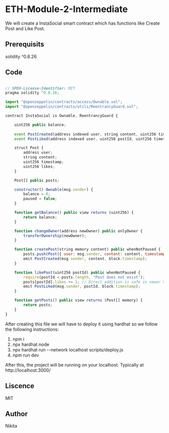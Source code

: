 # ETH-Module-2-Intermediate

We will create a InstaSocial smart contract which has functions like Create Post and Like Post.

## Prerequisits
solidity ^0.8.26

## Code
```js

// SPDX-License-Identifier: MIT
pragma solidity ^0.8.26;

import "@openzeppelin/contracts/access/Ownable.sol";
import "@openzeppelin/contracts/utils/ReentrancyGuard.sol";

contract InstaSocial is Ownable, ReentrancyGuard {

    uint256 public balance;
    
    event PostCreated(address indexed user, string content, uint256 timestamp);
    event PostLiked(address indexed user, uint256 postId, uint256 timestamp);

    struct Post {
        address user;
        string content;
        uint256 timestamp;
        uint256 likes;
    }

    Post[] public posts;

    constructor() Ownable(msg.sender) {
        balance = 0;
        paused = false;
    }

    function getBalance() public view returns (uint256) {
        return balance;
    }

    function changeOwner(address newOwner) public onlyOwner {
        transferOwnership(newOwner);
    }

    function createPost(string memory content) public whenNotPaused {
        posts.push(Post({ user: msg.sender, content: content, timestamp: block.timestamp, likes: 0 }));
        emit PostCreated(msg.sender, content, block.timestamp);
    }

    function likePost(uint256 postId) public whenNotPaused {
        require(postId < posts.length, "Post does not exist");
        posts[postId].likes += 1; // Direct addition is safe in newer Solidity versions
        emit PostLiked(msg.sender, postId, block.timestamp);
    }

    function getPosts() public view returns (Post[] memory) {
        return posts;
    }
}

```
After creating this file we will have to deploy it using hardhat so we follow the following instructions:

1. npm i
2. npx hardhat node
3. npx hardhat run --network localhost scripts/deploy.js
5. npm run dev 

After this, the project will be running on your localhost. 
Typically at http://localhost:3000/

## Liscence
MIT


## Author 
Nikita 
